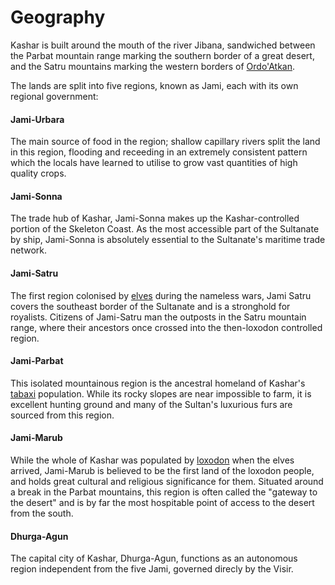 # Geography

Kashar is built around the mouth of the river Jibana, sandwiched between the Parbat mountain range marking the southern border of a great desert, and the Satru mountains marking the western borders of [Ordo'Atkan](Locations/Ordo_Atkan).

The lands are split into five regions, known as Jami, each with its own regional government:

#### Jami-Urbara

The main source of food in the region; shallow capillary rivers split the land in this region, flooding and receeding in an extremely consistent pattern which the locals have learned to utilise to grow vast quantities of high quality crops.

#### Jami-Sonna

The trade hub of Kashar, Jami-Sonna makes up the Kashar-controlled portion of the Skeleton Coast. As the most accessible part of the Sultanate by ship, Jami-Sonna is absolutely essential to the Sultanate's maritime trade network.

#### Jami-Satru

The first region colonised by [elves](/Species/Homonid/Elf.md) during the nameless wars, Jami Satru covers the southeast border of the Sultanate and is a stronghold for royalists. Citizens of Jami-Satru man the outposts in the Satru mountain range, where their ancestors once crossed into the then-loxodon controlled region.

#### Jami-Parbat

This isolated mountainous region is the ancestral homeland of Kashar's [tabaxi](/Species/Godtouched/Tabaxi.md) population. While its rocky slopes are near impossible to farm, it is excellent hunting ground and many of the Sultan's luxurious furs are sourced from this region.

#### Jami-Marub

While the whole of Kashar was populated by [loxodon](/Species/Godtouched/Loxodon.md) when the elves arrived, Jami-Marub is believed to be the first land of the loxodon people, and holds great cultural and religious significance for them. Situated around a break in the Parbat mountains, this region is often called the "gateway to the desert" and is by far the most hospitable point of access to the desert from the south.

#### Dhurga-Agun

The capital city of Kashar, Dhurga-Agun, functions as an autonomous region independent from the five Jami, governed direcly by the Visir.